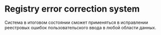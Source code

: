 # Registry error correction system

Система в итоговом состоянии сможет применяться в исправлении реестровых ошибок пользовательского ввода в любой области данных.
